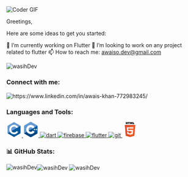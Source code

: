 <img src="https://camo.githubusercontent.com/7de37139d0b4c1ce40865e799b446c0e963a3dd8fb68d239707237c40604fa3d/68747470733a2f2f63646e2e6472696262626c652e636f6d2f75736572732f3733303730332f73637265656e73686f74732f363538313234332f6176656e746f2e676966" alt="Coder GIF" data-canonical-src="https://cdn.dribbble.com/users/730703/screenshots/6581243/avento.gif" style="max-width: 100%; display: inline-block;" data-target="animated-image.originalImage">



Greetings,
  
Here are some ideas to get you started:

🔭 I’m currently working on Flutter
👯 I’m looking to work on any project related to flutter
📫 How to reach me: awaiso.dev@gmail.com


<img src="https://camo.githubusercontent.com/a47c57749d69b27185dbf6ffec59771b2fd091769b06ad8a9571163f2cd94c87/68747470733a2f2f6b6f6d617265762e636f6d2f67687076632f3f757365726e616d653d73686f616962616b687461723537266c6162656c3d50726f66696c65253230766965777326636f6c6f723d306537356236267374796c653d666c6174" alt="wasihDev" data-canonical-src="https://komarev.com/ghpvc/?username=wasihDev&amp;label=Profile%20views&amp;color=0e75b6&amp;style=flat" style="max-width: 100%;">


<h3 align="left" class="heading-element" dir="auto">Connect with me:</h3>
<img align="center" src="https://raw.githubusercontent.com/rahuldkjain/github-profile-readme-generator/master/src/images/icons/Social/linked-in-alt.svg" alt="https://www.linkedin.com/in/awais-khan-772983245/" height="30" width="40" style="max-width: 100%;">


<h3 align="left" class="heading-element" dir="auto">Languages and Tools:</h3>
<p align="left" dir="auto"> <a href="https://www.cprogramming.com/" rel="nofollow"> 
<img src="https://raw.githubusercontent.com/devicons/devicon/master/icons/c/c-original.svg" alt="c" width="40" height="40" style="max-width: 100%;"> </a> <a href="https://www.w3schools.com/cpp/" rel="nofollow"> <img src="https://raw.githubusercontent.com/devicons/devicon/master/icons/cplusplus/cplusplus-original.svg" alt="cplusplus" width="40" height="40" style="max-width: 100%;"> </a> <a href="https://dart.dev" rel="nofollow"> <img src="https://camo.githubusercontent.com/ed1f17e5df73529a8d49749c0150014f940ff01d645e0c77103f11b3aad63b00/68747470733a2f2f7777772e766563746f726c6f676f2e7a6f6e652f6c6f676f732f646172746c616e672f646172746c616e672d69636f6e2e737667" alt="dart" width="40" height="40" data-canonical-src="https://www.vectorlogo.zone/logos/dartlang/dartlang-icon.svg" style="max-width: 100%;"> </a> <a href="https://firebase.google.com/" rel="nofollow"> <img src="https://camo.githubusercontent.com/3e5344a2965e786497ceb575ad67d2c64d412bb9683da05791edf424a0e40734/68747470733a2f2f7777772e766563746f726c6f676f2e7a6f6e652f6c6f676f732f66697265626173652f66697265626173652d69636f6e2e737667" alt="firebase" width="40" height="40" data-canonical-src="https://www.vectorlogo.zone/logos/firebase/firebase-icon.svg" style="max-width: 100%;"> </a> <a href="https://flutter.dev" rel="nofollow"> <img src="https://camo.githubusercontent.com/a682e207ce9939518c8617c6340b1bf8b1769b30a9f1b45d27d67fd64af1d0f2/68747470733a2f2f7777772e766563746f726c6f676f2e7a6f6e652f6c6f676f732f666c7574746572696f2f666c7574746572696f2d69636f6e2e737667" alt="flutter" width="40" height="40" data-canonical-src="https://www.vectorlogo.zone/logos/flutterio/flutterio-icon.svg" style="max-width: 100%;"> </a> <a href="https://git-scm.com/" rel="nofollow"> <img src="https://camo.githubusercontent.com/fcafa5ebc1f5f789ae7d012a3ecd8fe7bda49516591caf7c37698f764165d880/68747470733a2f2f7777772e766563746f726c6f676f2e7a6f6e652f6c6f676f732f6769742d73636d2f6769742d73636d2d69636f6e2e737667" alt="git" width="40" height="40" data-canonical-src="https://www.vectorlogo.zone/logos/git-scm/git-scm-icon.svg" style="max-width: 100%;"> </a> <a href="https://www.w3.org/html/" rel="nofollow"> <img src="https://raw.githubusercontent.com/devicons/devicon/master/icons/html5/html5-original-wordmark.svg" alt="html5" width="40" height="40" style="max-width: 100%;"> </a> </p>


<h3 class="heading-element" dir="auto">📊 GitHub Stats:</h3>
<img align="left" src="https://camo.githubusercontent.com/d92022e3bb1969d762ce6ddfb93695f1e341e329cfb56b88eb179dbbe5e04c97/68747470733a2f2f6769746875622d726561646d652d73746174732d7369676d612d666976652e76657263656c2e6170702f6170692f746f702d6c616e67733f757365726e616d653d73686f616962616b6874617235372673686f775f69636f6e733d74727565266c6f63616c653d656e266c61796f75743d636f6d70616374" alt="wasihDev" data-canonical-src="https://github-readme-stats-sigma-five.vercel.app/api/top-langs?username=wasihDev&amp;show_icons=true&amp;locale=en&amp;layout=compact" style="max-width: 100%;">


<img align="center" src="https://camo.githubusercontent.com/3891a7a5a649af26451e31c8247626626bb3f04530c21341e249ff3c212b332b/68747470733a2f2f6769746875622d726561646d652d73746174732d7369676d612d666976652e76657263656c2e6170702f6170693f757365726e616d653d73686f616962616b6874617235372673686f775f69636f6e733d74727565266c6f63616c653d656e" alt="wasihDev" data-canonical-src="https://github-readme-stats-sigma-five.vercel.app/api?username=wasihDev&amp;show_icons=true&amp;locale=en" style="max-width: 100%;">

<img align="center" src="https://camo.githubusercontent.com/f4cbb127e193fccaa346b5c77446441b78bff324112321963b49bb3a8d25f6b5/68747470733a2f2f6769746875622d726561646d652d73747265616b2d73746174732e6865726f6b756170702e636f6d2f3f757365723d73686f616962616b68746172353726" alt="wasihDev" data-canonical-src="https://github-readme-streak-stats.herokuapp.com/?user=wasihDev&amp;" style="max-width: 100%;">
